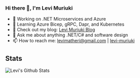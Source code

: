 ### Hi there 👋, I'm Levi Muriuki

- 🔭 Working on .NET Microservices and Azure
- 🌱 Learning Azure Bicep, gRPC, Dapr, and Kubernetes
- 📜 Check out my blog: [Levi Muriuki Blog](https://levimatheri.github.io/blog/)
- 💬 Ask me about anything .NET/C# and software design
- 📫 How to reach me: [levimatheri@gmail.com](mailto:levimatheri@gmail.com) | [levi-muriuki](https://www.linkedin.com/in/levi-muriuki-bb9a759a)

## Stats

![Levi's Github Stats](https://github-readme-stats.vercel.app/api?username=levimatheri&show_icons=true&theme=dracula)
